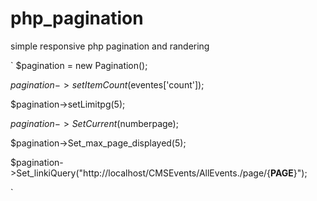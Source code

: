 # php_pagination
simple responsive php pagination and randering 

`
$pagination = new Pagination();

$pagination->setItemCount($eventes['count']);

$pagination->setLimitpg(5);

$pagination->SetCurrent($numberpage);

$pagination->Set_max_page_displayed(5);

$pagination->Set_linkiQuery("http://localhost/CMSEvents/AllEvents./page/{__PAGE__}");

`
